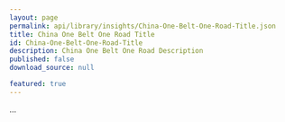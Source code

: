 ```yaml
---
layout: page
permalink: api/library/insights/China-One-Belt-One-Road-Title.json
title: China One Belt One Road Title
id: China-One-Belt-One-Road-Title
description: China One Belt One Road Description
published: false
download_source: null

featured: true
---
```


...
